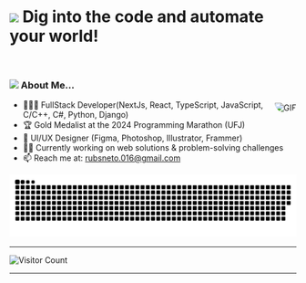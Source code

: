 <h1>
	<img
		src="https://i.pinimg.com/originals/a7/1c/11/a71c1120763e9b9690461cee3f3218c6.gif"
		width="30" />
	Dig into the code and automate your world!
</h1>

<br>

<img align="right" alt="GIF" src="https://64.media.tumblr.com/82161a6efbb6eb50d97c066bd7b50c3f/2921a15d98b62bcd-f4/s250x400/d48ca502838cdbc4a961b7c9bba2e86dddcd1287.gif" style="border-radius: 24px; padding-top: 4rem;" />

<h3>
	<img
		src="https://emojis.slackmojis.com/emojis/images/1680554188/65018/cat-roomba-exceptionally-fast.gif"
		width="20" />
	About Me...
</h3>

- 👨🏻‍💻 FullStack Developer(NextJs, React, TypeScript, JavaScript, C/C++, C#, Python, Django)
- 🏆 Gold Medalist at the 2024 Programming Marathon (UFJ)
- 🎨 UI/UX Designer (Figma, Photoshop, Illustrator, Frammer)
- 🏴‍☠️ Currently working on web solutions & problem-solving challenges
- 📫 Reach me at: [rubsneto.016@gmail.com](mailto:rubsneto.016@gmail.com)

<img src="https://raw.githubusercontent.com/Envoy-VC/Envoy-VC/output/github-contribution-grid-snake-dark.svg">

---

![Visitor Count](https://profile-counter.glitch.me/RubsNeto/count.svg)

---
